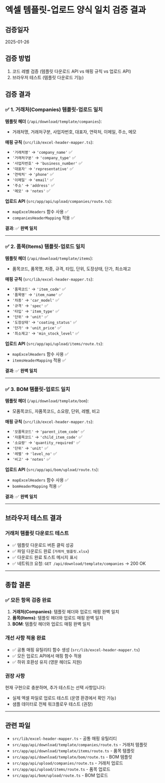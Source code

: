 # 엑셀 템플릿-업로드 양식 일치 검증 결과

## 검증일자
2025-01-26

## 검증 방법
1. 코드 레벨 검증 (템플릿 다운로드 API vs 매핑 규칙 vs 업로드 API)
2. 브라우저 테스트 (템플릿 다운로드 기능)

## 검증 결과

### ✅ 1. 거래처(Companies) 템플릿-업로드 일치

**템플릿 헤더** (`/api/download/template/companies`):
- 거래처명, 거래처구분, 사업자번호, 대표자, 연락처, 이메일, 주소, 메모

**매핑 규칙** (`src/lib/excel-header-mapper.ts`):
- `'거래처명'` → `'company_name'` ✅
- `'거래처구분'` → `'company_type'` ✅
- `'사업자번호'` → `'business_number'` ✅
- `'대표자'` → `'representative'` ✅
- `'연락처'` → `'phone'` ✅
- `'이메일'` → `'email'` ✅
- `'주소'` → `'address'` ✅
- `'메모'` → `'notes'` ✅

**업로드 API** (`src/app/api/upload/companies/route.ts`):
- `mapExcelHeaders` 함수 사용 ✅
- `companiesHeaderMapping` 적용 ✅

**결과**: ✅ **완벽 일치**

---

### ✅ 2. 품목(Items) 템플릿-업로드 일치

**템플릿 헤더** (`/api/download/template/items`):
- 품목코드, 품목명, 차종, 규격, 타입, 단위, 도장상태, 단가, 최소재고

**매핑 규칙** (`src/lib/excel-header-mapper.ts`):
- `'품목코드'` → `'item_code'` ✅
- `'품목명'` → `'item_name'` ✅
- `'차종'` → `'car_model'` ✅
- `'규격'` → `'spec'` ✅
- `'타입'` → `'item_type'` ✅
- `'단위'` → `'unit'` ✅
- `'도장상태'` → `'coating_status'` ✅
- `'단가'` → `'unit_price'` ✅
- `'최소재고'` → `'min_stock_level'` ✅

**업로드 API** (`src/app/api/upload/items/route.ts`):
- `mapExcelHeaders` 함수 사용 ✅
- `itemsHeaderMapping` 적용 ✅

**결과**: ✅ **완벽 일치**

---

### ✅ 3. BOM 템플릿-업로드 일치

**템플릿 헤더** (`/api/download/template/bom`):
- 모품목코드, 자품목코드, 소요량, 단위, 레벨, 비고

**매핑 규칙** (`src/lib/excel-header-mapper.ts`):
- `'모품목코드'` → `'parent_item_code'` ✅
- `'자품목코드'` → `'child_item_code'` ✅
- `'소요량'` → `'quantity_required'` ✅
- `'단위'` → `'unit'` ✅
- `'레벨'` → `'level_no'` ✅
- `'비고'` → `'notes'` ✅

**업로드 API** (`src/app/api/bom/upload/route.ts`):
- `mapExcelHeaders` 함수 사용 ✅
- `bomHeaderMapping` 적용 ✅

**결과**: ✅ **완벽 일치**

---

## 브라우저 테스트 결과

### 거래처 템플릿 다운로드 테스트
- ✅ 템플릿 다운로드 버튼 클릭 성공
- ✅ 파일 다운로드 완료 (`거래처_템플릿.xlsx`)
- ✅ 다운로드 완료 토스트 메시지 표시
- ✅ 네트워크 요청: `GET /api/download/template/companies` → 200 OK

---

## 종합 결론

### ✅ 모든 항목 검증 완료
1. **거래처(Companies)**: 템플릿 헤더와 업로드 매핑 완벽 일치
2. **품목(Items)**: 템플릿 헤더와 업로드 매핑 완벽 일치
3. **BOM**: 템플릿 헤더와 업로드 매핑 완벽 일치

### 개선 사항 적용 완료
- ✅ 공통 매핑 유틸리티 함수 생성 (`src/lib/excel-header-mapper.ts`)
- ✅ 모든 업로드 API에서 매핑 함수 적용
- ✅ 하위 호환성 유지 (영문 헤더도 지원)

### 권장 사항
현재 구현으로 충분하며, 추가 테스트는 선택 사항입니다:
- 실제 엑셀 파일로 업로드 테스트 (운영 환경에서 확인 가능)
- 샘플 데이터로 전체 워크플로우 테스트 (권장)

---

## 관련 파일
- `src/lib/excel-header-mapper.ts` - 공통 매핑 유틸리티
- `src/app/api/download/template/companies/route.ts` - 거래처 템플릿
- `src/app/api/download/template/items/route.ts` - 품목 템플릿
- `src/app/api/download/template/bom/route.ts` - BOM 템플릿
- `src/app/api/upload/companies/route.ts` - 거래처 업로드
- `src/app/api/upload/items/route.ts` - 품목 업로드
- `src/app/api/bom/upload/route.ts` - BOM 업로드

